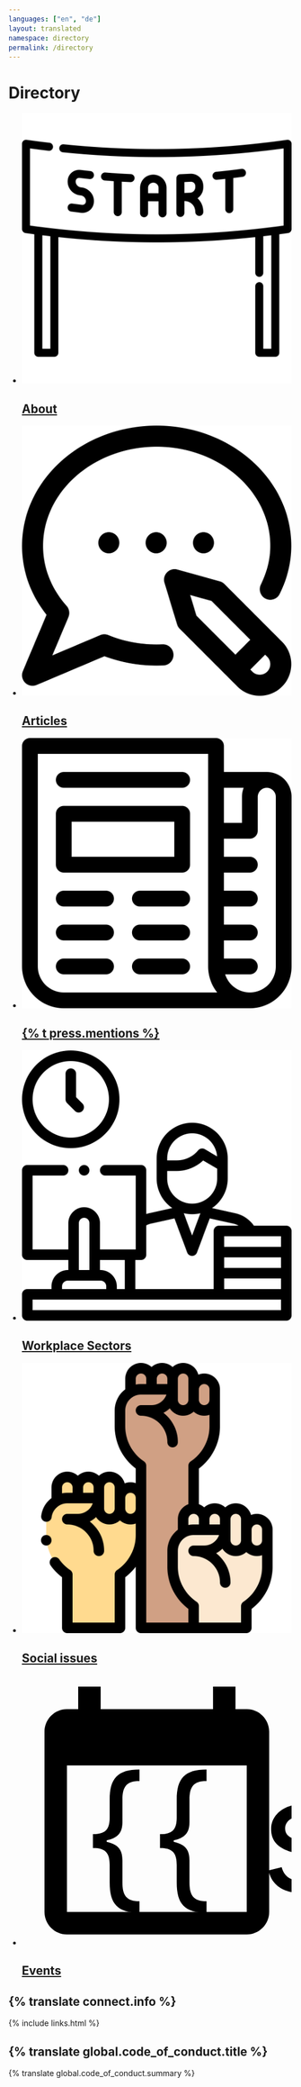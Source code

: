 ```yaml
---
languages: ["en", "de"]
layout: translated
namespace: directory
permalink: /directory
---
```

# Directory
<ul
  class="list -no-list-style l-stack -vertical"
  style="--stack-spacing: 1.5rem"
  role="list">
  <li>
    <article class="event-card">
      <img
        class="event-card__icon"
        src="/assets/icons/start.svg"
        alt="About">
      <div
        class="event-card__info-column l-stack -vertical"
        style="--stack-spacing: 0.25rem">
        <h2 class="event-card__title ">
          <a href="/about" class="event-card__link">About</a>
        </h2>
      </div>
    </article>
  </li>
  <li>
    <article class="event-card">
      <img
        class="event-card__icon"
        src="/assets/icons/blogging.svg"
        alt="Blogging notification">
      <div
        class="event-card__info-column l-stack -vertical"
        style="--stack-spacing: 0.25rem">
        <h2 class="event-card__title ">
          <a href="/news" class="event-card__link">Articles</a>
        </h2>
      </div>
    </article>
  </li>
  <li>
    <article class="event-card">
      <img
        class="event-card__icon"
        src="/assets/icons/news.svg"
        alt="Newspaper">
      <div
        class="event-card__info-column l-stack -vertical"
        style="--stack-spacing: 0.25rem">
        <h2 class="event-card__title ">
          <a href="{% translate_link press_mentions %}" class="event-card__link">{% t press.mentions %}</a>
        </h2>
      </div>
    </article>
  </li>
  <li>
    <article class="event-card">
      <img
        class="event-card__icon"
        src="/assets/icons/work.svg"
        alt="Work">
      <div
        class="event-card__info-column l-stack -vertical"
        style="--stack-spacing: 0.25rem">
        <h2 class="event-card__title ">
          <a href="/sectors" class="event-card__link">Workplace Sectors</a>
        </h2>
      </div>
    </article>
  </li>
  <li>
    <article class="event-card">
      <img
        class="event-card__icon"
        src="/assets/icons/activism.svg"
        alt="activism">
      <div
        class="event-card__info-column l-stack -vertical"
        style="--stack-spacing: 0.25rem">
        <h2 class="event-card__title ">
          <a href="/social-issues" class="event-card__link">Social issues</a>
        </h2>
      </div>
    </article>
  </li>
  <li>
    <article class="event-card">
      <svg
        focusable="false"
        xmlns="http://www.w3.org/2000/svg"
        xmlns:xlink="http://www.w3.org/1999/xlink"
        x="0px"
        y="0px"
        viewBox="0 0 24 24"
        class="event-card__icon"
        style="enable-background:new 0 0 24 24;"
        xml:space="preserve">
        <path d="M20,3h-1V1h-2v2H7V1H5v2H4C2.9,3,2,3.9,2,5v16c0,1.1,0.9,2,2,2h16c1.1,0,2-0.9,2-2V5C22,3.9,21.1,3,20,3z M20,21H4V8h16V21z"/>
        <text transform="matrix(1 0 0 1 5.3281 19.1641)" class="st0 st1">{{ site.events.size }}</text>
      </svg>
      <div
        class="event-card__info-column l-stack -vertical"
        style="--stack-spacing: 0.25rem">
        <h2 class="event-card__title ">
          <a href="/events" class="event-card__link">Events</a>
        </h2>
      </div>
    </article>
  </li>
</ul>

## {% translate connect.info %}
{% include links.html %}
## {% translate global.code_of_conduct.title %}
{% translate global.code_of_conduct.summary %}
